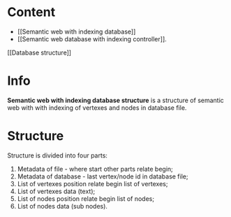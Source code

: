# Content
- [[Semantic web with indexing database]]
- [[Semantic web database with indexing controller]].

[[Database structure]]

# Info
**Semantic web with indexing  database structure** is a structure of semantic web with  with indexing of vertexes and nodes in database file.

# Structure
Structure is divided into four parts:
1. Metadata of file - where start other parts relate begin;
2. Metadata of database - last vertex/node id in database file;
3. List of vertexes position relate begin list of vertexes;
4. List of vertexes data (text);
5. List of nodes position relate begin list of nodes;
6. List of nodes data (sub nodes).